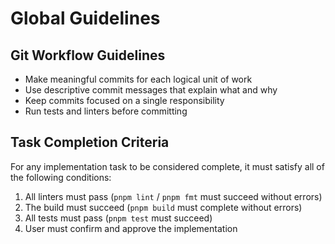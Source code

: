 # Global Guidelines

## Git Workflow Guidelines
- Make meaningful commits for each logical unit of work
- Use descriptive commit messages that explain what and why
- Keep commits focused on a single responsibility 
- Run tests and linters before committing

## Task Completion Criteria
For any implementation task to be considered complete, it must satisfy all of the following conditions:
1. All linters must pass (`pnpm lint` / `pnpm fmt` must succeed without errors)
2. The build must succeed (`pnpm build` must complete without errors)
3. All tests must pass (`pnpm test` must succeed)
4. User must confirm and approve the implementation

